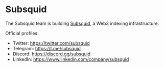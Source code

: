 # Subsquid

The Subsquid team is building [Subsquid](/data/apis/subsquid), a Web3 indexing infrastructure.

Official profiles:
- Twitter: https://twitter.com/subsquid
- Telegram: https://t.me/subsquid
- Discord: https://discord.gg/subsquid
- LinkedIn: https://www.linkedin.com/company/subsquid
